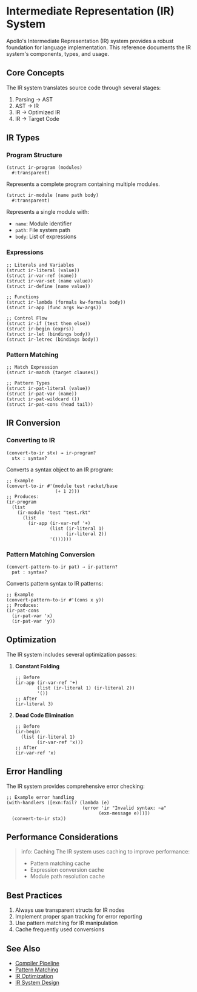 # Intermediate Representation (IR) System

Apollo's Intermediate Representation (IR) system provides a robust foundation for language implementation. This reference documents the IR system's components, types, and usage.

## Core Concepts

The IR system translates source code through several stages:
1. Parsing → AST
2. AST → IR
3. IR → Optimized IR
4. IR → Target Code

## IR Types

### Program Structure

```racket
(struct ir-program (modules)
  #:transparent)
```
Represents a complete program containing multiple modules.

```racket
(struct ir-module (name path body)
  #:transparent)
```
Represents a single module with:
- `name`: Module identifier
- `path`: File system path
- `body`: List of expressions

### Expressions

```racket
;; Literals and Variables
(struct ir-literal (value))
(struct ir-var-ref (name))
(struct ir-var-set (name value))
(struct ir-define (name value))

;; Functions
(struct ir-lambda (formals kw-formals body))
(struct ir-app (func args kw-args))

;; Control Flow
(struct ir-if (test then else))
(struct ir-begin (exprs))
(struct ir-let (bindings body))
(struct ir-letrec (bindings body))
```

### Pattern Matching

```racket
;; Match Expression
(struct ir-match (target clauses))

;; Pattern Types
(struct ir-pat-literal (value))
(struct ir-pat-var (name))
(struct ir-pat-wildcard ())
(struct ir-pat-cons (head tail))
```

## IR Conversion

### Converting to IR

```racket
(convert-to-ir stx) → ir-program?
  stx : syntax?
```

Converts a syntax object to an IR program:

```racket
;; Example
(convert-to-ir #'(module test racket/base
                  (+ 1 2)))
;; Produces:
(ir-program
  (list
    (ir-module 'test "test.rkt"
      (list
        (ir-app (ir-var-ref '+)
                (list (ir-literal 1)
                      (ir-literal 2))
                '())))))
```

### Pattern Matching Conversion

```racket
(convert-pattern-to-ir pat) → ir-pattern?
  pat : syntax?
```

Converts pattern syntax to IR patterns:

```racket
;; Example
(convert-pattern-to-ir #'(cons x y))
;; Produces:
(ir-pat-cons
  (ir-pat-var 'x)
  (ir-pat-var 'y))
```

## Optimization

The IR system includes several optimization passes:

1. **Constant Folding**
   ```racket
   ;; Before
   (ir-app (ir-var-ref '+)
           (list (ir-literal 1) (ir-literal 2))
           '())
   ;; After
   (ir-literal 3)
   ```

2. **Dead Code Elimination**
   ```racket
   ;; Before
   (ir-begin
     (list (ir-literal 1)
           (ir-var-ref 'x)))
   ;; After
   (ir-var-ref 'x)
   ```

## Error Handling

The IR system provides comprehensive error checking:

```racket
;; Example error handling
(with-handlers ([exn:fail? (lambda (e)
                            (error 'ir "Invalid syntax: ~a" 
                                  (exn-message e)))])
  (convert-to-ir stx))
```

## Performance Considerations

> info: Caching
> The IR system uses caching to improve performance:
> - Pattern matching cache
> - Expression conversion cache
> - Module path resolution cache

## Best Practices

1. Always use transparent structs for IR nodes
2. Implement proper span tracking for error reporting
3. Use pattern matching for IR manipulation
4. Cache frequently used conversions

## See Also

- [Compiler Pipeline](compiler.md)
- [Pattern Matching](../how-to/pattern-matching.md)
- [IR Optimization](../how-to/optimization.md)
- [IR System Design](../explanation/ir-system.md) 